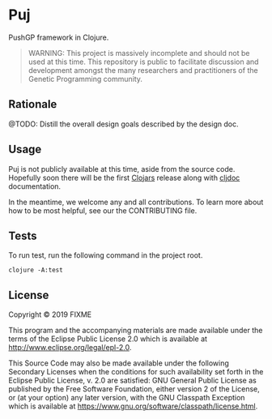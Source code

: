 # Puj

PushGP framework in Clojure.

> WARNING: This project is massively incomplete and should not be used at this time. 
This repository is public to facilitate discussion and development amongst the many 
researchers and practitioners of the Genetic Programming community.

## Rationale

@TODO: Distill the overall design goals described by the design doc.

## Usage

Puj is not publicly available at this time, aside from the source code. Hopefully soon
there will be the first [Clojars](https://clojars.org/) release along with 
[cljdoc](https://cljdoc.org/) documentation.

In the meantime, we welcome any and all contributions. To learn more about how to 
be most helpful, see our the CONTRIBUTING file.

## Tests

To run test, run the following command in the project root.

```commandline
clojure -A:test
```

## License

Copyright © 2019 FIXME

This program and the accompanying materials are made available under the
terms of the Eclipse Public License 2.0 which is available at
http://www.eclipse.org/legal/epl-2.0.

This Source Code may also be made available under the following Secondary
Licenses when the conditions for such availability set forth in the Eclipse
Public License, v. 2.0 are satisfied: GNU General Public License as published by
the Free Software Foundation, either version 2 of the License, or (at your
option) any later version, with the GNU Classpath Exception which is available
at https://www.gnu.org/software/classpath/license.html.
